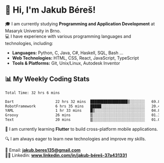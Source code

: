 # 👋 Hi, I'm Jakub Béreš!

🎓 I am currently studying **Programming and Application Development** at Masaryk University in Brno.  
💻 I have experience with various programming languages and technologies, including:  
   - **Languages:** Python, C, Java, C#, Haskell, SQL, Bash ...  
   - **Web Technologies:** HTML, CSS, React, JavaScript, TypeScript  
   - **Tools & Platforms:** Git, Unix/Linux, Autodesk Inventor

## 📊 My Weekly Coding Stats
<!--START_SECTION:waka-->

```txt
Total Time: 32 hrs 6 mins

Dart                   22 hrs 32 mins  █████████████████▒░░░░░░░   69.85 %
RobotFramework         6 hrs 35 mins   █████░░░░░░░░░░░░░░░░░░░░   20.41 %
YAML                   1 hr 33 mins    █▒░░░░░░░░░░░░░░░░░░░░░░░   04.85 %
Groovy                 26 mins         ▒░░░░░░░░░░░░░░░░░░░░░░░░   01.34 %
Text                   20 mins         ▒░░░░░░░░░░░░░░░░░░░░░░░░   01.04 %
```

<!--END_SECTION:waka-->

🚀 I am currently learning **Flutter** to build cross-platform mobile applications.  

🔍 I am always eager to learn new technologies and improve my skills.  

📩 Email:        **jakub.beres135@gmail.com**  
🧑‍💻 Linkedin:     **www.linkedin.com/in/jakub-béreš-37a431331**


